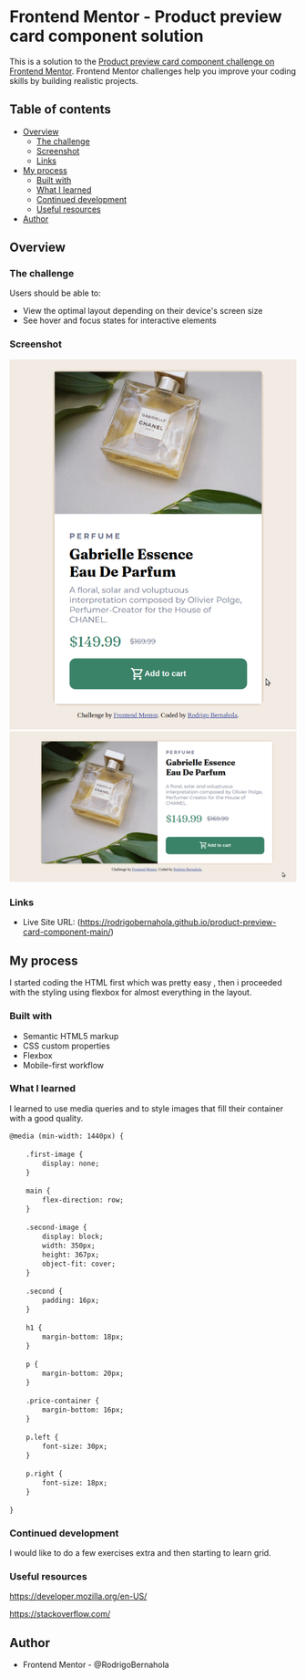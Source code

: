 # Frontend Mentor - Product preview card component solution

This is a solution to the [Product preview card component challenge on Frontend Mentor](https://www.frontendmentor.io/challenges/product-preview-card-component-GO7UmttRfa). Frontend Mentor challenges help you improve your coding skills by building realistic projects. 

## Table of contents

- [Overview](#overview)
  - [The challenge](#the-challenge)
  - [Screenshot](#screenshot)
  - [Links](#links)
- [My process](#my-process)
  - [Built with](#built-with)
  - [What I learned](#what-i-learned)
  - [Continued development](#continued-development)
  - [Useful resources](#useful-resources)
- [Author](#author)


## Overview

### The challenge

Users should be able to:

- View the optimal layout depending on their device's screen size
- See hover and focus states for interactive elements

### Screenshot

![Alt text](./images/mobileScreenshot.png?raw=true "Mobile version")
![Alt text](./images/desktopScreenshot.png?raw=true "Desktop version")


### Links

- Live Site URL: (https://rodrigobernahola.github.io/product-preview-card-component-main/)

## My process

I started coding the HTML first which was pretty easy , then i proceeded with the styling using flexbox for almost everything in the layout.

### Built with

- Semantic HTML5 markup
- CSS custom properties
- Flexbox
- Mobile-first workflow


### What I learned

I learned to use media queries and to style images that fill their container with a good quality.


```
@media (min-width: 1440px) { 

    .first-image {
        display: none;
    }

    main {
        flex-direction: row;
    }

    .second-image {
        display: block;
        width: 350px;
        height: 367px;
        object-fit: cover;
    }

    .second {
        padding: 16px;
    }
    
    h1 {
        margin-bottom: 18px;
    }

    p {
        margin-bottom: 20px;
    }

    .price-container {
        margin-bottom: 16px;
    }

    p.left {
        font-size: 30px;
    }

    p.right {
        font-size: 18px;
    }

}
```


### Continued development

I would like to do a few exercises extra and then starting to learn grid.

### Useful resources

https://developer.mozilla.org/en-US/

https://stackoverflow.com/


## Author

- Frontend Mentor - @RodrigoBernahola
